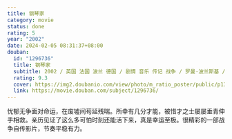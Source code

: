 ```yaml
---
title: 钢琴家
category: movie
status: done
rating: 5
year: "2002"
date: 2024-02-05 08:31:37+08:00
douban:
  id: "1296736"
  title: 钢琴家
  subtitle: 2002 / 英国 法国 波兰 德国 / 剧情 音乐 传记 战争 / 罗曼·波兰斯基 / 阿德里安·布罗迪 托马斯·克莱舒曼
  rating: 9.3
  cover: https://img2.doubanio.com/view/photo/m_ratio_poster/public/p1381339291.jpg
  link: https://movie.douban.com/subject/1296736/
---
```


忧郁无争面对命运，在废墟间苟延残喘。所幸有几分才能，被惜才之士屡屡垂青伸手相救。亲历见证了这么多可怕时刻还能活下来，真是幸运至极。很精彩的一部战争自传影片，节奏平稳有力。
